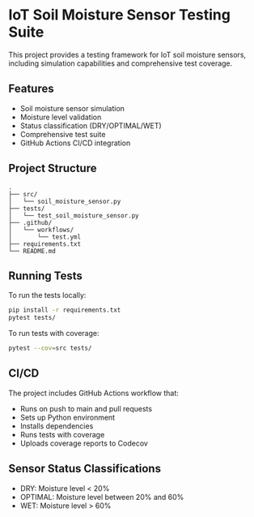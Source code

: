 # IoT Soil Moisture Sensor Testing Suite

This project provides a testing framework for IoT soil moisture sensors, including simulation capabilities and comprehensive test coverage.

## Features

- Soil moisture sensor simulation
- Moisture level validation
- Status classification (DRY/OPTIMAL/WET)
- Comprehensive test suite
- GitHub Actions CI/CD integration

## Project Structure

```plaintext
.
├── src/
│   └── soil_moisture_sensor.py
├── tests/
│   └── test_soil_moisture_sensor.py
├── .github/
│   └── workflows/
│       └── test.yml
├── requirements.txt
└── README.md
```

## Running Tests

To run the tests locally:

```bash
pip install -r requirements.txt
pytest tests/
```

To run tests with coverage:

```bash
pytest --cov=src tests/
```

## CI/CD

The project includes GitHub Actions workflow that:

- Runs on push to main and pull requests
- Sets up Python environment
- Installs dependencies
- Runs tests with coverage
- Uploads coverage reports to Codecov

## Sensor Status Classifications

- DRY: Moisture level < 20%
- OPTIMAL: Moisture level between 20% and 60%
- WET: Moisture level > 60%

